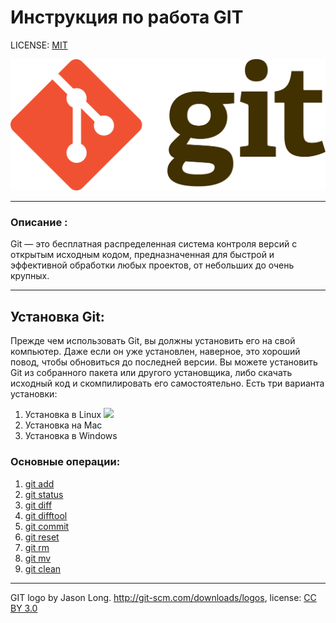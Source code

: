# Инструкция по работа GIT

LICENSE: [MIT](./license.md)

![](./assets/Git-logo.svg.png)
                                        
---

### Описание :

Git — это бесплатная распределенная система контроля версий с открытым исходным кодом, предназначенная для быстрой и эффективной обработки любых проектов, от небольших до очень крупных.

---

## Установка Git:

Прежде чем использовать Git, вы должны установить его на свой компьютер. Даже если он уже установлен, наверное, это хороший повод, чтобы обновиться до последней версии. Вы можете установить Git из собранного пакета или другого установщика, либо скачать исходный код и скомпилировать его самостоятельно. Есть три варианта установки:
1. Установка в Linux ![](./https://git-scm.com/download/win)
2. Установка на Mac
3. Установка в Windows



### Основные операции:

1. [git add](./add.md)
2. [git status](status.md)
3. [git diff](diff.md)
4. [git difftool](difftool.md)
5. [git commit](commit.md)
6. [git reset](reset.md)
7. [git rm](rm.md)
8. [git mv](mv.md)
9. [git clean](clean.md)


---

GIT logo by Jason Long. http://git-scm.com/downloads/logos, license: [CC BY 3.0](https://creativecommons.org/licenses/by/3.0/)